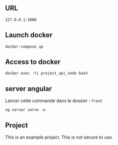 ## URL
```
127.0.0.1:3000
```

## Launch docker
```
docker-compose up
```

## Access to docker
```
docker exec -ti project_api_node bash
```
## server angular
Lancer cette commande dans le dossier :  ```front```
```
ng server serve -o

```

## Project
This is an example project. This is not secure to use.
